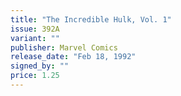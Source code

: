 ```yaml
---
title: "The Incredible Hulk, Vol. 1"
issue: 392A
variant: ""
publisher: Marvel Comics
release_date: "Feb 18, 1992"
signed_by: ""
price: 1.25
---
```

